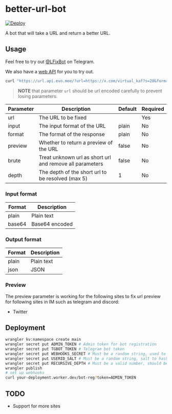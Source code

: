 # better-url-bot

[![Deploy](https://github.com/SpartaEN/better-url-bot/actions/workflows/deploy.yml/badge.svg)](https://github.com/SpartaEN/better-url-bot/actions/workflows/deploy.yml)

A bot that will take a URL and return a better URL.

## Usage

Feel free to try out [@LFixBot](https://t.me/LFixBot) on Telegram.


We also have a [web API](https://url.api.evo.moe/) for you to try out.

```bash
curl "https://url.api.evo.moe/?url=https://x.com/virtual_kaf?s=20&format=json&preview=true"
```

> **NOTE** that parameter `url` should be url encoded carefully to prevent losing parameters.

| Parameter | Description | Default | Required |
--- | --- | --- | ---
| url | The URL to be fixed | | Yes |
| input | The input format of the URL | plain | No |
| format | The format of the response | plain | No |
| preview | Whether to return a preview of the URL | false | No |
| brute | Treat unknown url as short url and remove all parameters | false | No |
| depth | The depth of the short url to be resolved (max 5) | 1 | No |

### Input format

| Format | Description |
--- | ---
| plain | Plain text |
| base64 | Base64 encoded |

### Output format

| Format | Description |
--- | ---
| plain | Plain text |
| json | JSON |


### Preview

The preview parameter is working for the following sites to fix url preview for following sites in IM such as telegram and discord:

- Twitter

## Deployment

```bash
wrangler kv:namespace create main
wrangler secret put ADMIN_TOKEN # Admin token for bot registration
wrangler secret put TGBOT_TOKEN # Telegram bot token
wrangler secret put WEBHOOKS_SECRET # Must be a random string, used to verify webhooks
wrangler secret put USERID_SALT # Must be a random string, salt to hash user id
wrangler secret put RECURSIVE_DEPTH # Must be a valid number, should be greater than 5
wrangler publish
# set up webhooks
curl your-deployment.worker.dev/bot-reg?token=ADMIN_TOKEN
```

## TODO

- Support for more sites